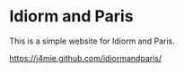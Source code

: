 Idiorm and Paris
================

This is a simple website for Idiorm and Paris.

https://j4mie.github.com/idiormandparis/
